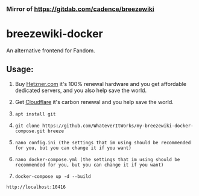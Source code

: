 ### Mirror of https://gitdab.com/cadence/breezewiki

# breezewiki-docker

An alternative frontend for Fandom.



## Usage:

1. Buy [Hetzner.com](https://hetzner.com) it's 100% renewal hardware and you get affordable dedicated servers, and you also help save the world.

2. Get [Cloudflare](https://cloudflare.com) it's carbon renewal and you help save the world.

2. ```apt install git```

3. ```git clone https://github.com/WhateverItWorks/my-breezewiki-docker-compose.git breeze```

4. ```nano config.ini (the settings that im using should be recommended for you, but you can change it if you want)```

5. ```nano docker-compose.yml (the settings that im using should be recommended for you, but you can change it if you want)```

6. ```docker-compose up -d --build```



```http://localhost:10416```
